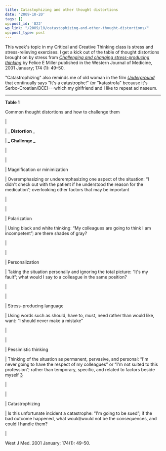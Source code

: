 ```yaml
---
title: Catastophizing and other thought distortions
date: '2009-10-20'
tags: []
wp:post_id: '822'
wp_link: "/2009/10/catastophizing-and-other-thought-distortions/"
wp:post_type: post
---
```


This week's topic in my Critical and Creative Thinking class is stress and stress-relieving exercises. I get a kick out of the table of thought distortions brought on by stress from [_Challenging and changing stress-producing thinking_](http://www.ncbi.nlm.nih.gov/pmc/articles/PMC1071234/) by Felice E Miller published in the Western Journal of Medicine, 2001 January; 174 (1): 49–50.

"Catastrophizing" also reminds me of old woman in the film [_Underground_](http://www.imdb.com/title/tt0114787/) that continually says "It's a catastrophe!" (or "katastrofa" because it's Serbo-Croatian/BCE)---which my girlfriend and I like to repeat ad naseum.

- - - - - -

**Table 1**

Common thought distortions and how to challenge them

|

| **_ Distortion _**

| **_ Challenge _**

|

|

| Magnification or minimization

| Overemphasizing or underemphasizing one aspect of the situation: “I didn't check out with the patient if he understood the reason for the medication”; overlooking other factors that may be important

|

|

| Polarization

| Using black and white thinking: “My colleagues are going to think I am incompetent”; are there shades of gray?

|

|

| Personalization

| Taking the situation personally and ignoring the total picture: “It's my fault”; what would I say to a colleague in the same position?

|

|

| Stress-producing language

| Using words such as should, have to, must, need rather than would like, want: “I should never make a mistake”

|

|

| Pessimistic thinking

| Thinking of the situation as permanent, pervasive, and personal: “I'm never going to have the respect of my colleagues” or “I'm not suited to this profession”; rather than temporary, specific, and related to factors beside myself [3](http://www.ncbi.nlm.nih.gov/pmc/articles/PMC1071234/#ref3)

|

|

| Catastrophizing

| Is this unfortunate incident a catastrophe: “I'm going to be sued”; if the bad outcome happened, what would/would not be the consequences, and could I handle them?

|

West J Med. 2001 January; 174(1): 49–50.
